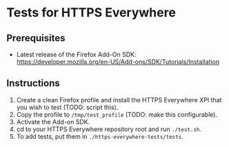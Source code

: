 # Tests for HTTPS Everywhere

## Prerequisites
* Latest release of the Firefox Add-On SDK: https://developer.mozilla.org/en-US/Add-ons/SDK/Tutorials/Installation

## Instructions
1. Create a clean Firefox profile and install the HTTPS Everywhere XPI that you wish to test (TODO: script this).
2. Copy the profile to `/tmp/test_profile` (TODO: make this configurable).
3. Activate the Add-on SDK.
4. cd to your HTTPS Everywhere repository root and run `./test.sh`.
5. To add tests, put them in `./https-everywhere-tests/tests`.
